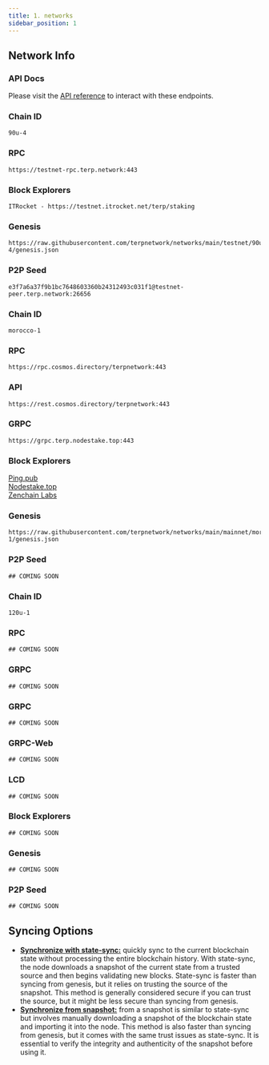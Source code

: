 ```yaml
---
title: 1. networks
sidebar_position: 1
---
```

## Network Info

### API Docs

Please visit the [API reference](/api) to interact with these endpoints. 

<Container>
<Tabs>
<TabItem value="testnet-90u" label="testnet: 90u-4">

### Chain ID
```
90u-4
```
### RPC
```
https://testnet-rpc.terp.network:443
```
### Block Explorers
```
ITRocket - https://testnet.itrocket.net/terp/staking
```
### Genesis
```
https://raw.githubusercontent.com/terpnetwork/networks/main/testnet/90u-4/genesis.json
```
### P2P Seed
```
e3f7a6a37f9b1bc7648603360b24312493c031f1@testnet-peer.terp.network:26656
```

</TabItem>
<TabItem value="mainnet-morocco" label="mainnet: morocco-1">

### Chain ID
```
morocco-1
```
### RPC
```
https://rpc.cosmos.directory/terpnetwork:443
```
### API
```
https://rest.cosmos.directory/terpnetwork:443
```
### GRPC
```
https://grpc.terp.nodestake.top:443
```
### Block Explorers
[Ping.pub](https://ping.pub/terp)\
[Nodestake.top](https://explorer.nodestake.top)\
[Zenchain Labs](https://terp.zenscan.io/)

### Genesis
```
https://raw.githubusercontent.com/terpnetwork/networks/main/mainnet/morocco-1/genesis.json
```
### P2P Seed
```
## COMING SOON
```
</TabItem>
<TabItem value="testnet-120u" label="experimental: 120u-1">

### Chain ID
```
120u-1
```
### RPC
```
## COMING SOON
```
### GRPC
```
## COMING SOON
```
### GRPC
```
## COMING SOON
```
### GRPC-Web
```
## COMING SOON
```
### LCD
```
## COMING SOON
```
### Block Explorers
```
## COMING SOON
```
### Genesis
```
## COMING SOON
```
### P2P Seed
```
## COMING SOON
```
</TabItem></Tabs>
</Container>

## Syncing Options

- [**Synchronize with state-sync:**](./sync-with-state-sync) quickly sync to the current blockchain state without processing the entire blockchain history. With state-sync, the node downloads a snapshot of the current state from a trusted source and then begins validating new blocks. State-sync is faster than syncing from genesis, but it relies on trusting the source of the snapshot. This method is generally considered secure if you can trust the source, but it might be less secure than syncing from genesis.
- [**Synchronize from snapshot:**](./sync-from-snapshot) from a snapshot is similar to state-sync but involves manually downloading a snapshot of the blockchain state and importing it into the node. This method is also faster than syncing from genesis, but it comes with the same trust issues as state-sync. It is essential to verify the integrity and authenticity of the snapshot before using it.